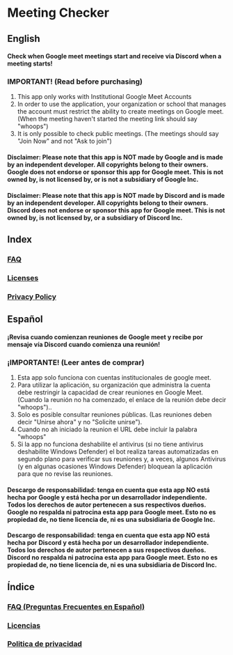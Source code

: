 # Meeting Checker
## English
#### Check when Google meet meetings start and receive via Discord when a meeting starts!

### IMPORTANT! (Read before purchasing)
1. This app only works with Institutional Google Meet Accounts
2. In order to use the application, your organization or school that manages the account must restrict the ability to create meetings on Google meet. (When the meeting haven't started the meeting link should say "whoops")
3. It is only possible to check public meetings. (The meetings should say "Join Now" and not "Ask to join")

#### Disclaimer: Please note that this app is NOT made by Google and is made by an independent developer. All copyrights belong to their owners. Google does not endorse or sponsor this app for Google meet. This is not owned by, is not licensed by, or is not a subsidiary of Google Inc.

#### Disclaimer: Please note that this app is NOT made by Discord and is made by an independent developer. All copyrights belong to their owners. Discord does not endorse or sponsor this app for Google meet. This is not owned by, is not licensed by, or a subsidiary of Discord Inc.

## Index

### [FAQ](https://github.com/AlfredAR8/MeetingCheckerAPI/blob/main/FAQ/FAQ_EN.md)
### [Licenses](https://github.com/AlfredAR8/MeetingCheckerAPI/blob/main/Meeting-Checker-Licenses-EN.md)
### [Privacy Policy](https://github.com/AlfredAR8/MeetingCheckerAPI/blob/main/privacy_policy_EN.md)

## Español
#### ¡Revisa cuando comienzan reuniones de Google meet y recibe por mensaje vía Discord cuando comienza una reunión!

### ¡IMPORTANTE! (Leer antes de comprar)
1. Esta app solo funciona con cuentas institucionales de google meet.
2. Para utilizar la aplicación, su organización que administra la cuenta debe restringir la capacidad de crear reuniones en Google Meet. (Cuando la reunión no ha comenzado, el enlace de la reunión debe decir "whoops")..
3. Solo es posible consultar reuniones públicas. (Las reuniones deben decir "Unirse ahora" y no "Solicite unirse").
4. Cuando no ah iniciado la reunion el URL debe incluir la palabra "whoops"
5. Si la app no funciona deshabilite el antivirus (si no tiene antivirus deshabilite Windows Defender) el bot realiza tareas automatizadas en segundo plano para verificar sus reuniones y, a veces, algunos Antivirus (y en algunas ocasiones Windows Defender) bloquean la aplicación para que no revise las reuniones.

#### Descargo de responsabilidad: tenga en cuenta que esta app NO está hecha por Google y está hecha por un desarrollador independiente. Todos los derechos de autor pertenecen a sus respectivos dueños. Google no respalda ni patrocina esta app para Google meet. Esto no es propiedad de, no tiene licencia de, ni es una subsidiaria de Google Inc.

#### Descargo de responsabilidad: tenga en cuenta que esta app NO está hecha por Discord y está hecha por un desarrollador independiente. Todos los derechos de autor pertenecen a sus respectivos dueños. Discord no respalda ni patrocina esta app para Google meet. Esto no es propiedad de, no tiene licencia de, ni es una subsidiaria de Discord Inc.

## Índice

### [FAQ (Preguntas Frecuentes en Español)](https://github.com/AlfredAR8/MeetingCheckerAPI/blob/main/FAQ/FAQ_ES.md)
### [Licencias](https://github.com/AlfredAR8/MeetingCheckerAPI/blob/main/Meeting-Checker-Licenses-ES.md)
### [Politica de privacidad](https://github.com/AlfredAR8/MeetingCheckerAPI/blob/main/privacy_policy_ES.md)
